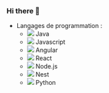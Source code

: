 ### Hi there 👋

- Langages de programmation :
  - <img src="https://img.icons8.com/color/24/000000/java-coffee-cup-logo--v2.png"/> Java
  - <img src="https://img.icons8.com/color/24/000000/javascript--v1.png"/> Javascript
  - <img src="https://img.icons8.com/color/24/000000/angularjs.png"/> Angular
  - <img src="https://img.icons8.com/color/24/000000/react-native.png"/> React
  - <img src="https://img.icons8.com/color/24/000000/nodejs.png"/> Node.js
  - <img src="https://img.icons8.com/color/24/000000/nestjs.png"/> Nest
  - <img src="https://img.icons8.com/color/24/000000/python.png"/> Python

<!--
**kyoRaz/kyoRaz** is a ✨ _special_ ✨ repository because its `README.md` (this file) appears on your GitHub profile.

Here are some ideas to get you started:

- 🔭 I’m currently working on ...
- 🌱 I’m currently learning ...
- 👯 I’m looking to collaborate on ...
- 🤔 I’m looking for help with ...
- 💬 Ask me about ...
- 📫 How to reach me: ...
- 😄 Pronouns: ...
- ⚡ Fun fact: ...
-->
